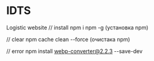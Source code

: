 # IDTS
Logistic website
// install
npm i npm -g (установка npm)

// clear
npm cache clean --force (очистака npm)

// error 
npm install webp-converter@2.2.3 --save-dev


